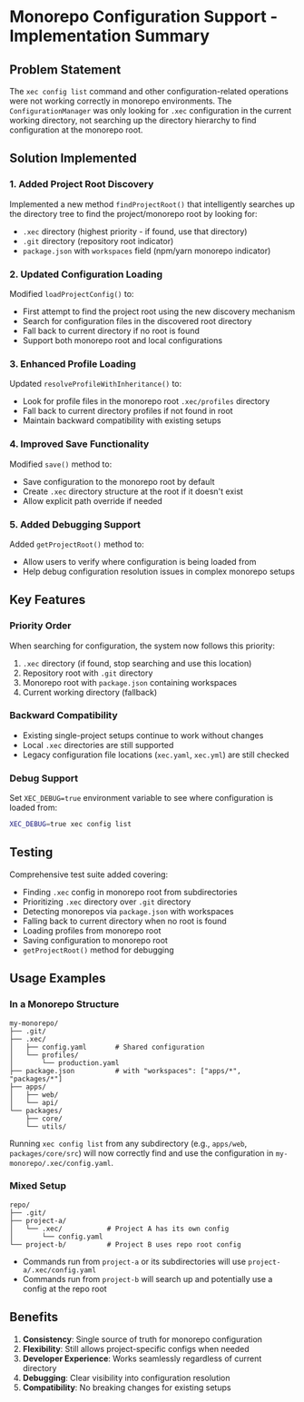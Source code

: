 # Monorepo Configuration Support - Implementation Summary

## Problem Statement
The `xec config list` command and other configuration-related operations were not working correctly in monorepo environments. The `ConfigurationManager` was only looking for `.xec` configuration in the current working directory, not searching up the directory hierarchy to find configuration at the monorepo root.

## Solution Implemented

### 1. Added Project Root Discovery
Implemented a new method `findProjectRoot()` that intelligently searches up the directory tree to find the project/monorepo root by looking for:
- `.xec` directory (highest priority - if found, use that directory)
- `.git` directory (repository root indicator)
- `package.json` with `workspaces` field (npm/yarn monorepo indicator)

### 2. Updated Configuration Loading
Modified `loadProjectConfig()` to:
- First attempt to find the project root using the new discovery mechanism
- Search for configuration files in the discovered root directory
- Fall back to current directory if no root is found
- Support both monorepo root and local configurations

### 3. Enhanced Profile Loading
Updated `resolveProfileWithInheritance()` to:
- Look for profile files in the monorepo root `.xec/profiles` directory
- Fall back to current directory profiles if not found in root
- Maintain backward compatibility with existing setups

### 4. Improved Save Functionality
Modified `save()` method to:
- Save configuration to the monorepo root by default
- Create `.xec` directory structure at the root if it doesn't exist
- Allow explicit path override if needed

### 5. Added Debugging Support
Added `getProjectRoot()` method to:
- Allow users to verify where configuration is being loaded from
- Help debug configuration resolution issues in complex monorepo setups

## Key Features

### Priority Order
When searching for configuration, the system now follows this priority:
1. `.xec` directory (if found, stop searching and use this location)
2. Repository root with `.git` directory
3. Monorepo root with `package.json` containing workspaces
4. Current working directory (fallback)

### Backward Compatibility
- Existing single-project setups continue to work without changes
- Local `.xec` directories are still supported
- Legacy configuration file locations (`xec.yaml`, `xec.yml`) are still checked

### Debug Support
Set `XEC_DEBUG=true` environment variable to see where configuration is loaded from:
```bash
XEC_DEBUG=true xec config list
```

## Testing
Comprehensive test suite added covering:
- Finding `.xec` config in monorepo root from subdirectories
- Prioritizing `.xec` directory over `.git` directory
- Detecting monorepos via `package.json` with workspaces
- Falling back to current directory when no root is found
- Loading profiles from monorepo root
- Saving configuration to monorepo root
- `getProjectRoot()` method for debugging

## Usage Examples

### In a Monorepo Structure
```
my-monorepo/
├── .git/
├── .xec/
│   ├── config.yaml       # Shared configuration
│   └── profiles/
│       └── production.yaml
├── package.json          # with "workspaces": ["apps/*", "packages/*"]
├── apps/
│   ├── web/
│   └── api/
└── packages/
    ├── core/
    └── utils/
```

Running `xec config list` from any subdirectory (e.g., `apps/web`, `packages/core/src`) will now correctly find and use the configuration in `my-monorepo/.xec/config.yaml`.

### Mixed Setup
```
repo/
├── .git/
├── project-a/
│   └── .xec/           # Project A has its own config
│       └── config.yaml
└── project-b/          # Project B uses repo root config
```

- Commands run from `project-a` or its subdirectories will use `project-a/.xec/config.yaml`
- Commands run from `project-b` will search up and potentially use a config at the repo root

## Benefits
1. **Consistency**: Single source of truth for monorepo configuration
2. **Flexibility**: Still allows project-specific configs when needed
3. **Developer Experience**: Works seamlessly regardless of current directory
4. **Debugging**: Clear visibility into configuration resolution
5. **Compatibility**: No breaking changes for existing setups